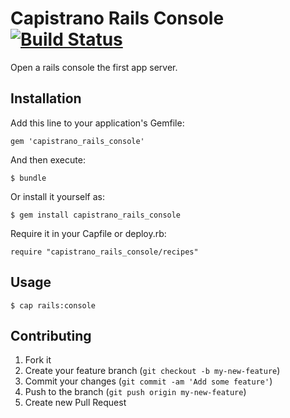 # Capistrano Rails Console [![Build Status](https://travis-ci.org/timoschilling/capistrano_rails_console.png?branch=master)](https://travis-ci.org/timoschilling/capistrano_rails_console)

Open a rails console the first app server.

## Installation

Add this line to your application's Gemfile:

    gem 'capistrano_rails_console'

And then execute:

    $ bundle

Or install it yourself as:

    $ gem install capistrano_rails_console

Require it in your Capfile or deploy.rb:

    require "capistrano_rails_console/recipes"

## Usage

    $ cap rails:console

## Contributing

1. Fork it
2. Create your feature branch (`git checkout -b my-new-feature`)
3. Commit your changes (`git commit -am 'Add some feature'`)
4. Push to the branch (`git push origin my-new-feature`)
5. Create new Pull Request
